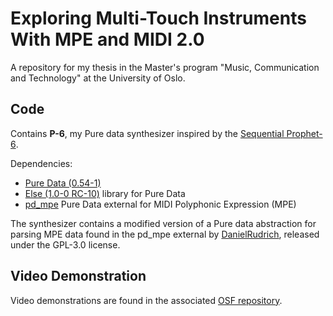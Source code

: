 # Exploring Multi-Touch Instruments With MPE and MIDI 2.0
A repository for my thesis in the Master's program "Music, Communication and Technology" at the University of Oslo.

## Code
 Contains **P-6**, my Pure data synthesizer inspired by the [Sequential Prophet-6](https://www.sequential.com/product/prophet-6/).

Dependencies:
 - [Pure Data (0.54-1)](https://puredata.info/)
 - [Else (1.0-0 RC-10)](https://github.com/porres/pd-else/) library for Pure Data
 - [pd_mpe](https://github.com/DanielRudrich/pd_mpe) Pure Data external for MIDI Polyphonic Expression (MPE)

The synthesizer contains a modified version of a Pure data abstraction for parsing MPE data found in the pd_mpe external by [DanielRudrich](https://github.com/DanielRudrich/), released under the GPL-3.0 license.

## Video Demonstration
Video demonstrations are found in the associated [OSF repository](https://doi.org/10.17605/OSF.IO/JFMCV).
